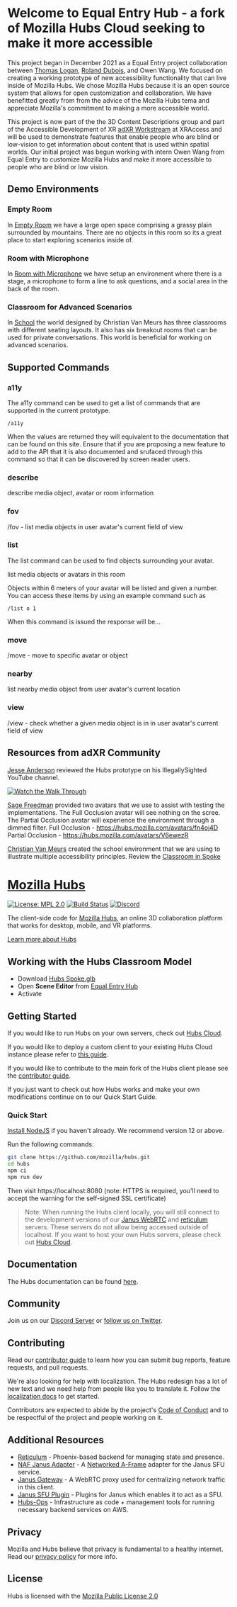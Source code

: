 # Welcome to Equal Entry Hub - a fork of Mozilla Hubs Cloud seeking to make it more accessible

This project began in December 2021 as a Equal Entry project collaboration between [Thomas Logan](https://twitter.com/techthomas), [Roland Dubois](https://twitter.com/rdub80), and Owen Wang. We focused on creating a working prototype of new accessibility functionality that can live inside of Mozilla Hubs.  We chose Mozilla Hubs because it is an open source system that allows for open customization and collaboration. We have benefitted greatly from from the advice of the Mozilla Hubs tema and appreciate Mozilla's commitment to making a more accessible world.  

This project is now part of the the 3D Content Descriptions group and part of the Accessible Development of XR [adXR Workstream](https://xraccess.org/workstreams/adxr/) at XRAccess and will be used to demonstrate features that enable people who are blind or low-vision to get information about content that is used within spatial worlds. Our initial project was begun working with intern Owen Wang from Equal Entry to customize Mozilla Hubs and make it more accessible to people who are blind or low vision. 

## Demo Environments
### Empty Room 
In [Empty Room](https://equalentryhub.com/s4tt2eN/empty-space/) we have a large open space comprising a grassy plain surrounded by mountains.  There are no objects in this room so its a great place to start exploring scenarios inside of. 

### Room with Microphone
In [Room with Microphone](https://equalentryhub.com/zCG5RNz/room-with-microphone) we have setup an environment where there is a stage, a microphone to form a line to ask questions, and a social area in the back of the room.


### Classroom for Advanced Scenarios
In [School](https://equalentryhub.com/naFFnpW/school/) the world designed by Christian Van Meurs has three classrooms with different seating layouts. It also has six breakout rooms that can be used for private conversations. This world is beneficial for working on advanced scenarios. 


## Supported Commands

### a11y
The a11y command can be used to get a list of commands that are supported in the current prototype.

`/a11y`

When the values are returned they will equivalent to the documentation that can be found on this site.  Ensure that if you are proposing a new feature to add to the API that it is also documented and srufaced through this command so that it can be discovered by screen reader users.  

### describe 
describe media object, avatar or room information

### fov
/fov - list media objects in user avatar's current field of view


### list
The list command can be used to find objects surrounding your avatar.

list media objects or avatars in this room

 Objects within 6 meters of your avatar will be listed and given a number. You can access these items by using an example command such as 

`/list o 1`

When this command is issued the response will be...

### move
/move - move to specific avatar or object

### nearby
list nearby media object from user avatar's current location

### view
/view - check whether a given media object is in in user avatar's current field of view

## Resources from adXR Community
[Jesse Anderson](https://twitter.com/bgfh79) reviewed the Hubs prototype on his IllegallySighted YouTube channel. 

[![Watch the Walk Through](https://i.imgur.com/0KeWCjf.png)](https://www.youtube.com/watch?v=o2Bo-QwLQRQ)


[Sage Freedman](https://twitter.com/sagefreeman) provided two avatars that we use to assist with testing the implementations.  The Full Occlusion avatar will see nothing on the scree. The Partial Occlusion avatar will experience the environment through a dimmed filter. 
Full Occlusion - https://hubs.mozilla.com/avatars/fn4oj4D
Partial Occlusion - https://hubs.mozilla.com/avatars/V6ewezR

[Christian Van Meurs](https://www.linkedin.com/in/christian-van-meurs-19861321/) created the school environment that we are using to illustrate multiple accessibility principles. Review the [Classroom in Spoke](https://hubs.mozilla.com/spoke/projects/new?sceneId=OojOIa3)

# [Mozilla Hubs](https://hubs.mozilla.com/)

[![License: MPL 2.0](https://img.shields.io/badge/License-MPL%202.0-brightgreen.svg)](https://opensource.org/licenses/MPL-2.0) [![Build Status](https://travis-ci.org/mozilla/hubs.svg?branch=master)](https://travis-ci.org/mozilla/hubs) [![Discord](https://img.shields.io/discord/498741086295031808)](https://discord.gg/CzAbuGu)

The client-side code for [Mozilla Hubs](https://hubs.mozilla.com/), an online 3D collaboration platform that works for desktop, mobile, and VR platforms.

[Learn more about Hubs](https://hubs.mozilla.com/docs/welcome.html)

## Working with the Hubs Classroom Model
* Download [Hubs Spoke.glb](https://www.dropbox.com/s/zuld5apu70xen7b/Hubs%20School%20v1.0.glb?dl=0)
* Open **Scene Editor** from [Equal Entry Hub](https://equalentryhub.com/)
* Activate 

## Getting Started

If you would like to run Hubs on your own servers, check out [Hubs Cloud](https://hubs.mozilla.com/docs/hubs-cloud-intro.html).

If you would like to deploy a custom client to your existing Hubs Cloud instance please refer to [this guide](https://hubs.mozilla.com/docs/hubs-cloud-custom-clients.html).

If you would like to contribute to the main fork of the Hubs client please see the [contributor guide](./CONTRIBUTING.md).

If you just want to check out how Hubs works and make your own modifications continue on to our Quick Start Guide.

### Quick Start

[Install NodeJS](https://nodejs.org) if you haven't already. We recommend version 12 or above.

Run the following commands:

```bash
git clone https://github.com/mozilla/hubs.git
cd hubs
npm ci
npm run dev
```

Then visit https://localhost:8080 (note: HTTPS is required, you'll need to accept the warning for the self-signed SSL certificate)

> Note: When running the Hubs client locally, you will still connect to the development versions of our [Janus WebRTC](https://github.com/mozilla/janus-plugin-sfu) and [reticulum](https://github.com/mozilla/reticulum) servers. These servers do not allow being accessed outside of localhost. If you want to host your own Hubs servers, please check out [Hubs Cloud](https://hubs.mozilla.com/docs/hubs-cloud-intro.html).

## Documentation

The Hubs documentation can be found [here](https://hubs.mozilla.com/docs).

## Community

Join us on our [Discord Server](https://discord.gg/CzAbuGu) or [follow us on Twitter](https://twitter.com/MozillaHubs).

## Contributing

Read our [contributor guide](./CONTRIBUTING.md) to learn how you can submit bug reports, feature requests, and pull requests.

We're also looking for help with localization. The Hubs redesign has a lot of new text and we need help from people like you to translate it. Follow the [localization docs](./src/assets/locales/README.md) to get started.

Contributors are expected to abide by the project's [Code of Conduct](./CODE_OF_CONDUCT.md) and to be respectful of the project and people working on it. 

## Additional Resources

* [Reticulum](https://github.com/mozilla/reticulum) - Phoenix-based backend for managing state and presence.
* [NAF Janus Adapter](https://github.com/mozilla/naf-janus-adapter) - A [Networked A-Frame](https://github.com/networked-aframe) adapter for the Janus SFU service.
* [Janus Gateway](https://github.com/meetecho/janus-gateway) - A WebRTC proxy used for centralizing network traffic in this client.
* [Janus SFU Plugin](https://github.com/mozilla/janus-plugin-sfu) - Plugins for Janus which enables it to act as a SFU.
* [Hubs-Ops](https://github.com/mozilla/hubs-ops) - Infrastructure as code + management tools for running necessary backend services on AWS.

## Privacy

Mozilla and Hubs believe that privacy is fundamental to a healthy internet. Read our [privacy policy](./PRIVACY.md) for more info.

## License

Hubs is licensed with the [Mozilla Public License 2.0](./LICENSE)